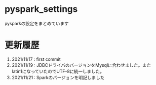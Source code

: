 # pyspark_settings
pysparkの設定をまとめています

# 更新履歴
1. 2021/11/17 : first commit
2. 2021/11/19 : JDBCドライバのバージョンをMysqlに合わせました。またlatin1になっていたのでUTF-8に統一しました。
3. 2021/11/21 : Sparkのバージョンを明記しました
